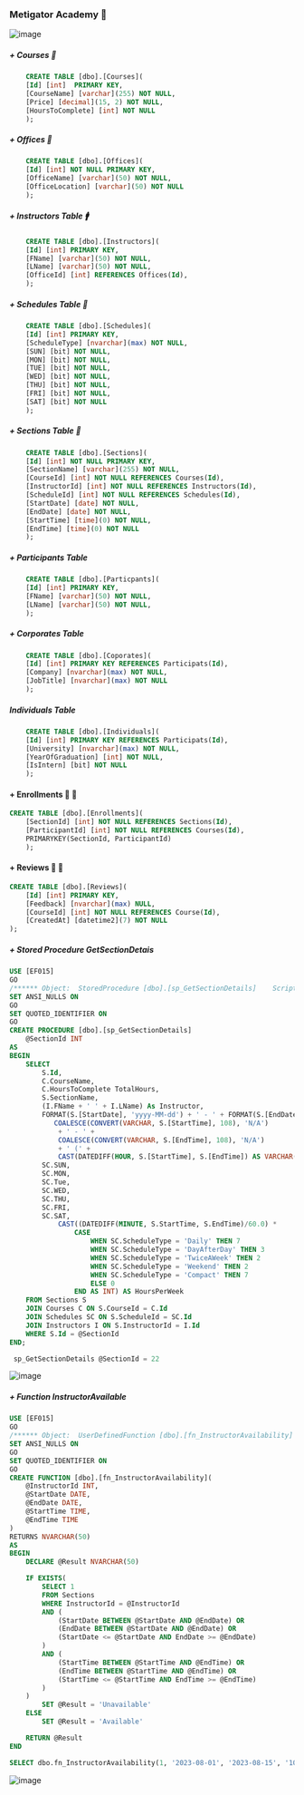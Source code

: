 ### Metigator Academy  :school:
 

![image](https://github.com/metigator/EF-016/assets/87314838/843cf693-36a9-4182-95ef-f00fca2feb50)


##### + Courses  :book:

```sql
	CREATE TABLE [dbo].[Courses](
	[Id] [int]  PRIMARY KEY,
	[CourseName] [varchar](255) NOT NULL,
	[Price] [decimal](15, 2) NOT NULL,
	[HoursToComplete] [int] NOT NULL
	);	
```

##### + Offices  :book:

```sql
	CREATE TABLE [dbo].[Offices](
	[Id] [int] NOT NULL PRIMARY KEY,
	[OfficeName] [varchar](50) NOT NULL,
	[OfficeLocation] [varchar](50) NOT NULL
	);
```
</div>

##### + Instructors Table :mens:

```sql
	CREATE TABLE [dbo].[Instructors](
	[Id] [int] PRIMARY KEY,
	[FName] [varchar](50) NOT NULL,
	[LName] [varchar](50) NOT NULL,
	[OfficeId] [int] REFERENCES Offices(Id),
 	);
```

##### + Schedules Table :department_store:

```sql
	CREATE TABLE [dbo].[Schedules](
	[Id] [int] PRIMARY KEY,
	[ScheduleType] [nvarchar](max) NOT NULL,
	[SUN] [bit] NOT NULL,
	[MON] [bit] NOT NULL,
	[TUE] [bit] NOT NULL,
	[WED] [bit] NOT NULL,
	[THU] [bit] NOT NULL,
	[FRI] [bit] NOT NULL,
	[SAT] [bit] NOT NULL
	);
```
##### + Sections Table :department_store:

```sql
	CREATE TABLE [dbo].[Sections](
	[Id] [int] NOT NULL PRIMARY KEY,
	[SectionName] [varchar](255) NOT NULL,
	[CourseId] [int] NOT NULL REFERENCES Courses(Id),
	[InstructorId] [int] NOT NULL REFERENCES Instructors(Id),
	[ScheduleId] [int] NOT NULL REFERENCES Schedules(Id),
	[StartDate] [date] NOT NULL,
	[EndDate] [date] NOT NULL,
	[StartTime] [time](0) NOT NULL,
	[EndTime] [time](0) NOT NULL
	);
```

#####  + Participants Table

```sql
	CREATE TABLE [dbo].[Particpants](
	[Id] [int] PRIMARY KEY,
	[FName] [varchar](50) NOT NULL,
	[LName] [varchar](50) NOT NULL,
	); 
```
</div>
  
#####  + Corporates Table

```sql
	CREATE TABLE [dbo].[Coporates](
	[Id] [int] PRIMARY KEY REFERENCES Participats(Id),
	[Company] [nvarchar](max) NOT NULL,
	[JobTitle] [nvarchar](max) NOT NULL
	);
```

##### Individuals Table

```sql
	CREATE TABLE [dbo].[Individuals](
	[Id] [int] PRIMARY KEY REFERENCES Participats(Id),
	[University] [nvarchar](max) NOT NULL,
	[YearOfGraduation] [int] NOT NULL,
	[IsIntern] [bit] NOT NULL
	);
```
 
#### + Enrollments :man: :girl:  

```sql
CREATE TABLE [dbo].[Enrollments](
	[SectionId] [int] NOT NULL REFERENCES Sections(Id),
	[ParticipantId] [int] NOT NULL REFERENCES Courses(Id),
	PRIMARYKEY(SectionId, ParticipantId)
	); 
```
#### + Reviews :man: :girl: 

```sql
CREATE TABLE [dbo].[Reviews](
	[Id] [int] PRIMARY KEY,
	[Feedback] [nvarchar](max) NULL,
	[CourseId] [int] NOT NULL REFERENCES Course(Id),
	[CreatedAt] [datetime2](7) NOT NULL
);
```
##### + Stored Procedure GetSectionDetais
```sql
USE [EF015]
GO
/****** Object:  StoredProcedure [dbo].[sp_GetSectionDetails]    Script Date: 2023-08-06 4:00:24 PM ******/
SET ANSI_NULLS ON
GO
SET QUOTED_IDENTIFIER ON
GO
CREATE PROCEDURE [dbo].[sp_GetSectionDetails]
    @SectionId INT
AS
BEGIN
    SELECT
        S.Id,
        C.CourseName,
        C.HoursToComplete TotalHours,
        S.SectionName,
        (I.FName + ' ' + I.LName) As Instructor,
        FORMAT(S.[StartDate], 'yyyy-MM-dd') + ' - ' + FORMAT(S.[EndDate], 'yyyy-MM-dd') As Period,
           COALESCE(CONVERT(VARCHAR, S.[StartTime], 108), 'N/A') 
            + ' - ' + 
            COALESCE(CONVERT(VARCHAR, S.[EndTime], 108), 'N/A') 
            + ' (' + 
            CAST(DATEDIFF(HOUR, S.[StartTime], S.[EndTime]) AS VARCHAR(2)) + ' hrs)' As Timeslot,
        SC.SUN,
        SC.MON,
        SC.Tue,
        SC.WED,
        SC.THU,
        SC.FRI,
        SC.SAT,
            CAST((DATEDIFF(MINUTE, S.StartTime, S.EndTime)/60.0) * 
                CASE 
                    WHEN SC.ScheduleType = 'Daily' THEN 7
                    WHEN SC.ScheduleType = 'DayAfterDay' THEN 3
                    WHEN SC.ScheduleType = 'TwiceAWeek' THEN 2
                    WHEN SC.ScheduleType = 'Weekend' THEN 2
                    WHEN SC.ScheduleType = 'Compact' THEN 7
                    ELSE 0
                END AS INT) AS HoursPerWeek
    FROM Sections S
    JOIN Courses C ON S.CourseId = C.Id
    JOIN Schedules SC ON S.ScheduleId = SC.Id
    JOIN Instructors I ON S.InstructorId = I.Id
    WHERE S.Id = @SectionId
END;
```

```sql
 sp_GetSectionDetails @SectionId = 22
```
![image](https://github.com/metigator/EF-015/assets/87314838/0a38b3c4-f89c-414c-9940-9e98d48d86e8)

##### + Function InstructorAvailable

```sql
USE [EF015]
GO
/****** Object:  UserDefinedFunction [dbo].[fn_InstructorAvailability]    Script Date: 2023-08-06 4:00:55 PM ******/
SET ANSI_NULLS ON
GO
SET QUOTED_IDENTIFIER ON
GO
CREATE FUNCTION [dbo].[fn_InstructorAvailability](
    @InstructorId INT,
    @StartDate DATE,
    @EndDate DATE,
    @StartTime TIME,
    @EndTime TIME
)
RETURNS NVARCHAR(50)
AS
BEGIN
    DECLARE @Result NVARCHAR(50)

    IF EXISTS(
        SELECT 1
        FROM Sections
        WHERE InstructorId = @InstructorId
        AND (
            (StartDate BETWEEN @StartDate AND @EndDate) OR
            (EndDate BETWEEN @StartDate AND @EndDate) OR
            (StartDate <= @StartDate AND EndDate >= @EndDate)
        )
        AND (
            (StartTime BETWEEN @StartTime AND @EndTime) OR
            (EndTime BETWEEN @StartTime AND @EndTime) OR
            (StartTime <= @StartTime AND EndTime >= @EndTime)
        )
    )
        SET @Result = 'Unavailable'
    ELSE
        SET @Result = 'Available'

    RETURN @Result
END
```

```sql
SELECT dbo.fn_InstructorAvailability(1, '2023-08-01', '2023-08-15', '10:00:00', '14:00:00') AS AvailabilityStatus;
```
![image](https://github.com/metigator/EF-015/assets/87314838/6228dc1c-f68f-4452-b445-060fde3317b7)

